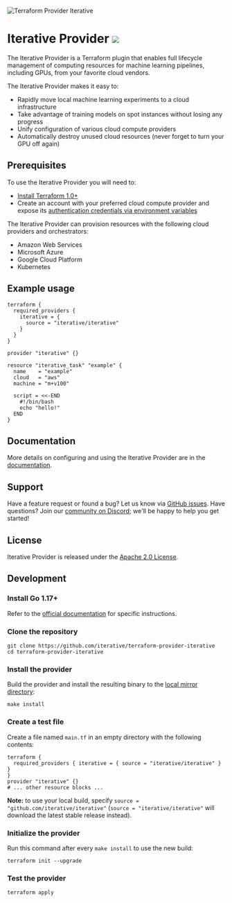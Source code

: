 ![Terraform Provider Iterative](https://static.iterative.ai/img/cml/banner-terraform.png)

# Iterative Provider [![](https://img.shields.io/badge/-documentation-5c4ee5?logo=terraform)](https://registry.terraform.io/providers/iterative/iterative/latest/docs)

The Iterative Provider is a Terraform plugin that enables full lifecycle
management of computing resources for machine learning pipelines, including GPUs, from your favorite cloud vendors.

The Iterative Provider makes it easy to:

- Rapidly move local machine learning experiments to a cloud infrastructure
- Take advantage of training models on spot instances without losing any progress
- Unify configuration of various cloud compute providers
- Automatically destroy unused cloud resources (never forget to turn your GPU off again)

## Prerequisites

To use the Iterative Provider you will need to:

- [Install Terraform 1.0+](https://learn.hashicorp.com/tutorials/terraform/install-cli#install-terraform)
- Create an account with your preferred cloud compute provider and expose its [authentication credentials via environment variables](https://registry.terraform.io/providers/iterative/iterative/latest/docs#authentication)

The Iterative Provider can provision resources with the following cloud providers and orchestrators:

- Amazon Web Services
- Microsoft Azure
- Google Cloud Platform
- Kubernetes

## Example usage

```
terraform {
  required_providers {
    iterative = {
      source = "iterative/iterative"
    }
  }
}

provider "iterative" {}

resource "iterative_task" "example" {
  name    = "example"
  cloud   = "aws"
  machine = "m+v100"

  script = <<-END
    #!/bin/bash
    echo "hello!"
  END
}
```

## Documentation

More details on configuring and using the Iterative Provider are in the [documentation](https://registry.terraform.io/providers/iterative/iterative/latest/docs).

## Support

Have a feature request or found a bug? Let us know via [GitHub issues](https://github.com/iterative/terraform-provider-iterative/issues). Have questions? Join our [community on Discord](https://discord.com/invite/bzA6uY7); we'll be happy to help you get started!

## License

Iterative Provider is released under the [Apache 2.0 License](https://github.com/iterative/terraform-provider-iterative/blob/master/LICENSE).

## Development

### Install Go 1.17+

Refer to the [official documentation](https://golang.org/doc/install) for specific instructions.

### Clone the repository

```console
git clone https://github.com/iterative/terraform-provider-iterative
cd terraform-provider-iterative
```

### Install the provider

Build the provider and install the resulting binary to the [local mirror directory](https://www.terraform.io/docs/cli/config/config-file.html#implied-local-mirror-directories):

```console
make install
```

### Create a test file

Create a file named `main.tf` in an empty directory with the following contents:

```hcl
terraform {
  required_providers { iterative = { source = "iterative/iterative" } }
}
provider "iterative" {}
# ... other resource blocks ...
```

**Note:** to use your local build, specify `source = "github.com/iterative/iterative"` (`source = "iterative/iterative"` will download the latest stable release instead).

### Initialize the provider

Run this command after every `make install` to use the new build:

```console
terraform init --upgrade
```

### Test the provider

```console
terraform apply
```
